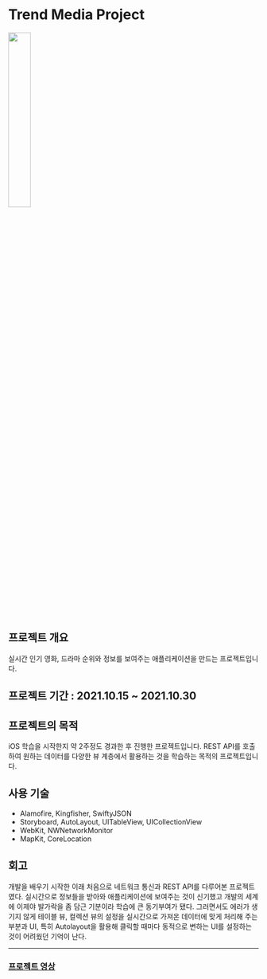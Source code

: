# Trend Media Project
<img width="30%" src="https://user-images.githubusercontent.com/79244795/157853607-b4762614-8e44-43be-9038-252dc7920014.jpeg">   


## 프로젝트 개요
실시간 인기 영화, 드라마 순위와 정보를 보여주는 애플리케이션을 만드는 프로젝트입니다.

## 프로젝트 기간 : 2021.10.15 ~ 2021.10.30

## 프로젝트의 목적
iOS 학습을 시작한지 약 2주정도 경과한 후 진행한 프로젝트입니다. REST API를 호출하여 원하는 데이터를 다양한 뷰 계층에서 활용하는 것을 학습하는 목적의 프로젝트입니다.

## 사용 기술
* Alamofire, Kingfisher, SwiftyJSON
* Storyboard, AutoLayout, UITableView, UICollectionView
* WebKit, NWNetworkMonitor
* MapKit, CoreLocation  

## 회고
개발을 배우기 시작한 이래 처음으로 네트워크 통신과 REST API를 다루어본 프로젝트였다. 실시간으로 정보들을 받아와 애플리케이션에 보여주는 것이 신기했고 개발의 세계에
이제야 발가락을 좀 담근 기분이라 학습에 큰 동기부여가 됐다. 그러면서도 에러가 생기지 않게 테이블 뷰, 컬렉션 뷰의 설정을 실시간으로 가져온 데이터에 맞게 처리해 주는 부분과
UI, 특히 Autolayout을 활용해 클릭할 때마다 동적으로 변하는 UI를 설정하는 것이 어려웠던 기억이 난다.  

---
### [프로젝트 영상](https://github.com/SehunKang/-SeSAC-TrendMediaProject/issues/1)
